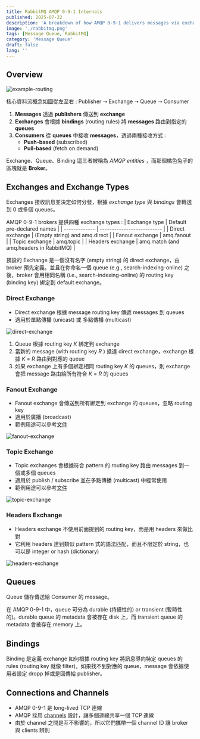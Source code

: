 ```yaml
---
title: RabbitMQ AMQP 0-9-1 Internals
published: 2025-07-22
description: 'A breakdown of how AMQP 0-9-1 delivers messages via exchanges, routing keys, and bindings.'
image: './rabbitmq.png'
tags: [Message Queue, RabbitMQ]
category: 'Message Queue'
draft: false 
lang: ''
---
```


## Overview 

![example-routing](./_1.png)

核心資料流概念如圖從左至右 : Publisher ➝ Exchange ➝ Queue ➝ Consumer
1. **Messages** 透過 **publishers** 傳送到 **exchange**
2. **Exchanges** 會根據 **bindings** (routing rules) 將 **messages** 路由到指定的 **queues**
3. **Consumers** 從 **queues** 中接收 **messages**，透過兩種接收方式 : 
    - **Push-based** (subscribed)
    - **Pull-based** (fetch on demand)

Exchange、Queue、Binding 這三者被稱為 *AMQP entities* ，而那個橘色兔子的區塊就是 **Broker**。

## Exchanges and Exchange Types

Exchanges 接收訊息並決定如何分發，根據 *exchange type* 與 *bindings* 會轉送到 0 或多個 queues。

AMQP 0-9-1 brokers 提供四種 exchange types : 
| Exchange type | Default pre-declared names |
| ------------- | -------------------------- |
| Direct exchange | (Empty string) and amq.direct |
| Fanout exchange | amq.fanout |
| Topic exchange | amq.topic |
| Headers exchange | amq.match (and amq.headers in RabbitMQ) |

預設的 Exchange 是一個沒有名字 (empty string) 的 direct exchange，由 broker 預先定義。並且在你命名一個 queue (e.g., search-indexing-online) 之後，broker 會用相同名稱 (i.e., search-indexing-online) 的 routing key (binding key) 綁定到 default exchange。

### Direct Exchange

- Direct exchange 根據 message routing key 傳遞 messages 到 queues
- 適用於單點傳播 (unicast) 或 多點傳播 (multicast)

![direct-exchange](./direct-exchange.png)

1. Queue 根據 routing key *K* 綁定到 exchange 
2. 當新的 message (with routing key *R* ) 抵達 direct exchange，exchange 根據 *K* = *R* 路由到對應的 queue
3. 如果 exchange 上有多個綁定相同 routing key *K* 的 queues，則 exchange 會把 message 路由給所有符合 *K* = *R* 的 queues

### Fanout Exchange

- Fanout exchange 會傳送到所有綁定到 exchange 的 queues，忽略 routing key
- 適用於廣播 (broadcast)
- 範例用途可以參考[文件](https://www.rabbitmq.com/tutorials/amqp-concepts#exchange-fanout)

![fanout-exchange](./fanout-exchange.png)

### Topic Exchange

- Topic exchanges 會根據符合 pattern 的 routing key 路由 messages 到一個或多個 queues
- 適用於 publish / subscribe 並在多點傳播 (multicast) 中經常使用
- 範例用途可以參考[文件](https://www.rabbitmq.com/tutorials/amqp-concepts#exchange-topic)

![topic-exchange](./topic-exchange.png)

### Headers Exchange

- Headers exchange 不使用前面提到的 routing key，而是用 headers 來做比對
- 它利用 headers 達到類似 pattern 式的語法匹配，而且不限定於 string，也可以是 integer or hash (dictionary)

![headers-exchange](./headers-exchange.png)

## Queues

Queue 儲存傳送給 Consumer 的 message。

在 AMQP 0-9-1 中，queue 可分為 durable (持續性的) or transient (暫時性的)。durable queue 的 metadata 會被存在 disk 上，而 transient queue 的 metadata 會被存在 memory 上。

## Bindings 

Binding 是定義 exchange 如何根據 routing key 將訊息導向特定 queues 的 rules (routing key 就像 filter)。如果找不到對應的 queue，message 會依據使用者設定 dropp 掉或是回傳給 publisher。

## Connections and Channels

- AMQP 0-9-1 是 long-lived TCP 連線
- AMQP 採用 [channels](https://www.rabbitmq.com/docs/channels) 設計，讓多個連線共享一個 TCP 連線
- 由於 channel 之間是互不影響的，所以它們攜帶一個 channel ID 讓 broker 與 clients 辨別